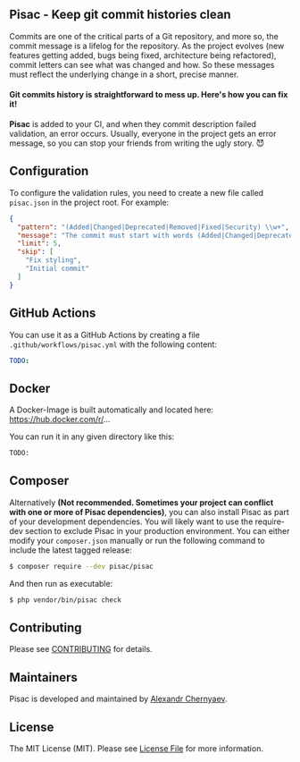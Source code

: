 ## Pisac - Keep git commit histories clean


Commits are one of the critical parts of a Git repository, and more so, the commit message is a lifelog for the repository. As the project evolves (new features getting added, bugs being fixed, architecture being refactored), commit letters can see what was changed and how. So these messages must reflect the underlying change in a short, precise manner.


#### Git commits history is straightforward to mess up. Here's how you can fix it!


**Pisac** is added to your CI, and when they commit description failed validation, an error occurs. Usually, everyone in the project gets an error message, so you can stop your friends from writing the ugly story. 😈


## Configuration

To configure the validation rules, you need to create a new file called `pisac.json` in the project root. For example:

```json
{
  "pattern": "(Added|Changed|Deprecated|Removed|Fixed|Security) \\w+",
  "message": "The commit must start with words (Added|Changed|Deprecated|Removed|Fixed|Security)",
  "limit": 5,
  "skip": [
    "Fix styling",
    "Initial commit"
  ]
}
```

## GitHub Actions

You can use it as a GitHub Actions by creating a file `.github/workflows/pisac.yml` with the following content:

```yaml
TODO:
```

## Docker

A Docker-Image is built automatically and located here: https://hub.docker.com/r/...

You can run it in any given directory like this:

```bash
TODO:
```

## Composer

Alternatively  **(Not recommended. Sometimes your project can conflict with one or more of Pisac dependencies)**, you can also install Pisac as part of your development dependencies. You will likely want to use the require-dev section to exclude Pisac in your production environment. You can either modify your `composer.json` manually or run the following command to include the latest tagged release:

```bash
$ composer require --dev pisac/pisac
```

And then run as executable:

```bash
$ php vendor/bin/pisac check
```

## Contributing

Please see [CONTRIBUTING](CONTRIBUTING.md) for details.

## Maintainers

Pisac is developed and maintained by [Alexandr Chernyaev](https://github.com/tabuna).

## License

The MIT License (MIT). Please see [License File](LICENSE.md) for more information.

